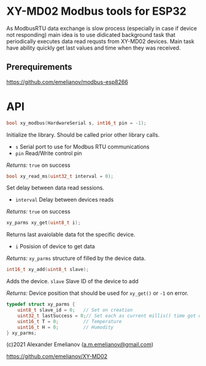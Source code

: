 # XY-MD02 Modbus tools for ESP32

As ModbusRTU data exchange is slow process (especially in case if device not responding) main idea is to use didicated background task that periodically executes data read requsts from XY-MD02 devices. Main task have ability quickly get last values and time when they was received.

## Prerequirements

https://github.com/emelianov/modbus-esp8266
# API

```c
bool xy_modbus(HardwareSerial s, int16_t pin = -1);
```
Initialize the library. Should be called prior other library calls.
- `s` Serial port to use for Modbus RTU communications
- `pin` Read/Write control pin

*Returns:* `true` on success

```c
bool xy_read_ms(uint32_t interval = 0);
```
Set delay between data read sessions.
- `interval` Delay between devices reads

*Returns:* `true` on success

```c
xy_parms xy_get(uint8_t i);
```
Returns last avaiolable data fot the specific device.
- `i` Posision of device to get data

*Returns:* `xy_parms` structure of filled by the device data.

```c
int16_t xy_add(uint8_t slave);
```
Adds the device.
`slave` Slave ID of the device to add

*Returns:* Device position that should be used for `xy_get()` or `-1` on error.

```c
typedef struct xy_parms {
    uint8_t slave_id = 0;   // Set on creation
    uint32_t lastSuccess = 0;// Set each as current millis() time got data from the device
    uint16_t T = 0;         // Temperature
    uint16_t H = 0;         // Humodity
} xy_parms;
```

(c)2021 Alexander Emelianov (a.m.emelianov@gmail.com)

https://github.com/emelianov/XY-MD02